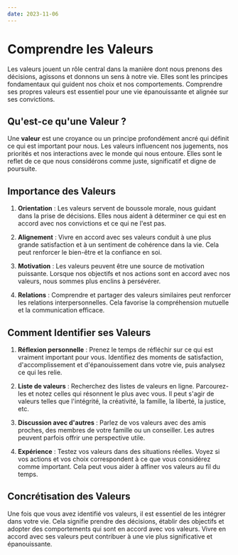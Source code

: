 ```yaml
---
date: 2023-11-06
---
```

# Comprendre les Valeurs

Les valeurs jouent un rôle central dans la manière dont nous prenons des décisions, agissons et donnons un sens à notre vie. Elles sont les principes fondamentaux qui guident nos choix et nos comportements. Comprendre ses propres valeurs est essentiel pour une vie épanouissante et alignée sur ses convictions.

## Qu'est-ce qu'une Valeur ?

Une **valeur** est une croyance ou un principe profondément ancré qui définit ce qui est important pour nous. Les valeurs influencent nos jugements, nos priorités et nos interactions avec le monde qui nous entoure. Elles sont le reflet de ce que nous considérons comme juste, significatif et digne de poursuite.

## Importance des Valeurs

1. **Orientation** : Les valeurs servent de boussole morale, nous guidant dans la prise de décisions. Elles nous aident à déterminer ce qui est en accord avec nos convictions et ce qui ne l'est pas.
    
2. **Alignement** : Vivre en accord avec ses valeurs conduit à une plus grande satisfaction et à un sentiment de cohérence dans la vie. Cela peut renforcer le bien-être et la confiance en soi.
    
3. **Motivation** : Les valeurs peuvent être une source de motivation puissante. Lorsque nos objectifs et nos actions sont en accord avec nos valeurs, nous sommes plus enclins à persévérer.
    
4. **Relations** : Comprendre et partager des valeurs similaires peut renforcer les relations interpersonnelles. Cela favorise la compréhension mutuelle et la communication efficace.
    

## Comment Identifier ses Valeurs

1. **Réflexion personnelle** : Prenez le temps de réfléchir sur ce qui est vraiment important pour vous. Identifiez des moments de satisfaction, d'accomplissement et d'épanouissement dans votre vie, puis analysez ce qui les relie.
    
2. **Liste de valeurs** : Recherchez des listes de valeurs en ligne. Parcourez-les et notez celles qui résonnent le plus avec vous. Il peut s'agir de valeurs telles que l'intégrité, la créativité, la famille, la liberté, la justice, etc.
    
3. **Discussion avec d'autres** : Parlez de vos valeurs avec des amis proches, des membres de votre famille ou un conseiller. Les autres peuvent parfois offrir une perspective utile.
    
4. **Expérience** : Testez vos valeurs dans des situations réelles. Voyez si vos actions et vos choix correspondent à ce que vous considérez comme important. Cela peut vous aider à affiner vos valeurs au fil du temps.
    

## Concrétisation des Valeurs

Une fois que vous avez identifié vos valeurs, il est essentiel de les intégrer dans votre vie. Cela signifie prendre des décisions, établir des objectifs et adopter des comportements qui sont en accord avec vos valeurs. Vivre en accord avec ses valeurs peut contribuer à une vie plus significative et épanouissante.

